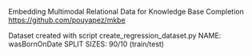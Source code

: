 Embedding Multimodal Relational Data for Knowledge Base Completion
https://github.com/pouyapez/mkbe

Dataset created with script create_regression_dataset.py 
NAME:           wasBornOnDate
SPLIT SIZES:    90/10 (train/test)

